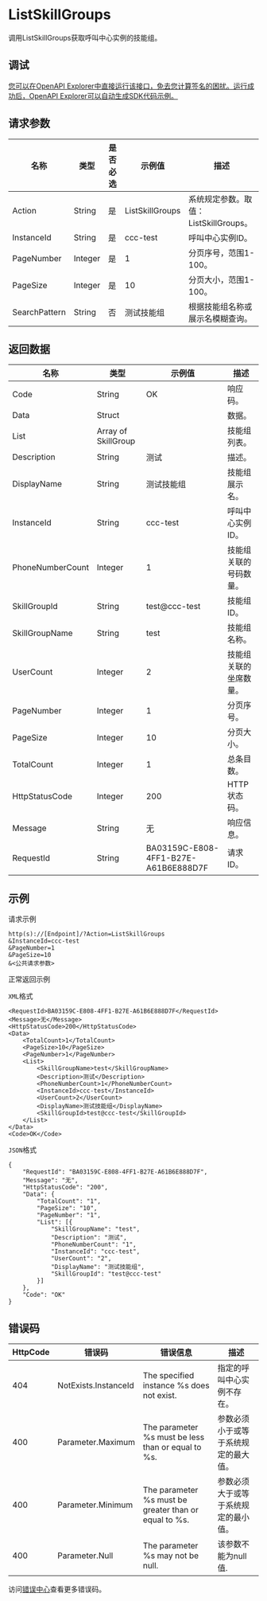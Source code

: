 # ListSkillGroups

调用ListSkillGroups获取呼叫中心实例的技能组。

## 调试

[您可以在OpenAPI Explorer中直接运行该接口，免去您计算签名的困扰。运行成功后，OpenAPI Explorer可以自动生成SDK代码示例。](https://api.aliyun.com/#product=CCC&api=ListSkillGroups&type=RPC&version=2020-07-01)

## 请求参数

|名称|类型|是否必选|示例值|描述|
|--|--|----|---|--|
|Action|String|是|ListSkillGroups|系统规定参数。取值：ListSkillGroups。 |
|InstanceId|String|是|ccc-test|呼叫中心实例ID。 |
|PageNumber|Integer|是|1|分页序号，范围1-100。 |
|PageSize|Integer|是|10|分页大小，范围1-100。 |
|SearchPattern|String|否|测试技能组|根据技能组名称或展示名模糊查询。 |

## 返回数据

|名称|类型|示例值|描述|
|--|--|---|--|
|Code|String|OK|响应码。 |
|Data|Struct| |数据。 |
|List|Array of SkillGroup| |技能组列表。 |
|Description|String|测试|描述。 |
|DisplayName|String|测试技能组|技能组展示名。 |
|InstanceId|String|ccc-test|呼叫中心实例ID。 |
|PhoneNumberCount|Integer|1|技能组关联的号码数量。 |
|SkillGroupId|String|test@ccc-test|技能组ID。 |
|SkillGroupName|String|test|技能组名称。 |
|UserCount|Integer|2|技能组关联的坐席数量。 |
|PageNumber|Integer|1|分页序号。 |
|PageSize|Integer|10|分页大小。 |
|TotalCount|Integer|1|总条目数。 |
|HttpStatusCode|Integer|200|HTTP状态码。 |
|Message|String|无|响应信息。 |
|RequestId|String|BA03159C-E808-4FF1-B27E-A61B6E888D7F|请求ID。 |

## 示例

请求示例

```
http(s)://[Endpoint]/?Action=ListSkillGroups
&InstanceId=ccc-test
&PageNumber=1
&PageSize=10
&<公共请求参数>
```

正常返回示例

`XML`格式

```
<RequestId>BA03159C-E808-4FF1-B27E-A61B6E888D7F</RequestId>
<Message>无</Message>
<HttpStatusCode>200</HttpStatusCode>
<Data>
    <TotalCount>1</TotalCount>
    <PageSize>10</PageSize>
    <PageNumber>1</PageNumber>
    <List>
        <SkillGroupName>test</SkillGroupName>
        <Description>测试</Description>
        <PhoneNumberCount>1</PhoneNumberCount>
        <InstanceId>ccc-test</InstanceId>
        <UserCount>2</UserCount>
        <DisplayName>测试技能组</DisplayName>
        <SkillGroupId>test@ccc-test</SkillGroupId>
    </List>
</Data>
<Code>OK</Code>
```

`JSON`格式

```
{
	"RequestId": "BA03159C-E808-4FF1-B27E-A61B6E888D7F",
	"Message": "无",
	"HttpStatusCode": "200",
	"Data": {
		"TotalCount": "1",
		"PageSize": "10",
		"PageNumber": "1",
		"List": [{
			"SkillGroupName": "test",
			"Description": "测试",
			"PhoneNumberCount": "1",
			"InstanceId": "ccc-test",
			"UserCount": "2",
			"DisplayName": "测试技能组",
			"SkillGroupId": "test@ccc-test"
		}]
	},
	"Code": "OK"
}
```

## 错误码

|HttpCode|错误码|错误信息|描述|
|--------|---|----|--|
|404|NotExists.InstanceId|The specified instance %s does not exist.|指定的呼叫中心实例不存在。|
|400|Parameter.Maximum|The parameter %s must be less than or equal to %s.|参数必须小于或等于系统规定的最大值。|
|400|Parameter.Minimum|The parameter %s must be greater than or equal to %s.|参数必须大于或等于系统规定的最小值。|
|400|Parameter.Null|The parameter %s may not be null.|该参数不能为null值.|

访问[错误中心](https://error-center.aliyun.com/status/product/CCC)查看更多错误码。

